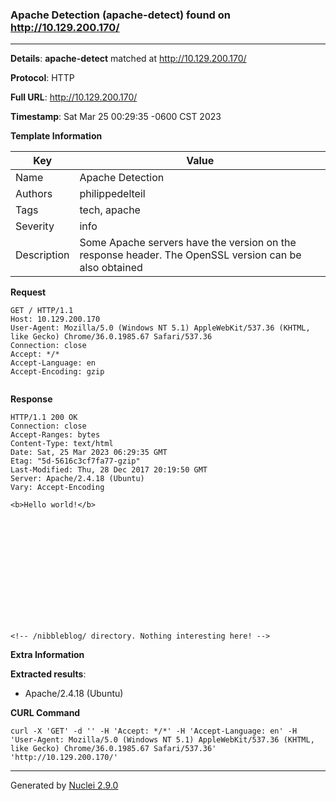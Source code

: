 ### Apache Detection (apache-detect) found on http://10.129.200.170/
---
**Details**: **apache-detect**  matched at http://10.129.200.170/

**Protocol**: HTTP

**Full URL**: http://10.129.200.170/

**Timestamp**: Sat Mar 25 00:29:35 -0600 CST 2023

**Template Information**

| Key | Value |
|---|---|
| Name | Apache Detection |
| Authors | philippedelteil |
| Tags | tech, apache |
| Severity | info |
| Description | Some Apache servers have the version on the response header. The OpenSSL version can be also obtained |

**Request**
```http
GET / HTTP/1.1
Host: 10.129.200.170
User-Agent: Mozilla/5.0 (Windows NT 5.1) AppleWebKit/537.36 (KHTML, like Gecko) Chrome/36.0.1985.67 Safari/537.36
Connection: close
Accept: */*
Accept-Language: en
Accept-Encoding: gzip


```

**Response**
```http
HTTP/1.1 200 OK
Connection: close
Accept-Ranges: bytes
Content-Type: text/html
Date: Sat, 25 Mar 2023 06:29:35 GMT
Etag: "5d-5616c3cf7fa77-gzip"
Last-Modified: Thu, 28 Dec 2017 20:19:50 GMT
Server: Apache/2.4.18 (Ubuntu)
Vary: Accept-Encoding

<b>Hello world!</b>














<!-- /nibbleblog/ directory. Nothing interesting here! -->

```

**Extra Information**

**Extracted results**:

- Apache/2.4.18 (Ubuntu)



**CURL Command**
```
curl -X 'GET' -d '' -H 'Accept: */*' -H 'Accept-Language: en' -H 'User-Agent: Mozilla/5.0 (Windows NT 5.1) AppleWebKit/537.36 (KHTML, like Gecko) Chrome/36.0.1985.67 Safari/537.36' 'http://10.129.200.170/'
```
---
Generated by [Nuclei 2.9.0](https://github.com/projectdiscovery/nuclei)
